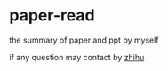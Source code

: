 # paper-read
the summary of paper and ppt by myself  

if any question may contact by [zhihu](https://www.zhihu.com/people/zhi-zhi-zhi-52-63)
